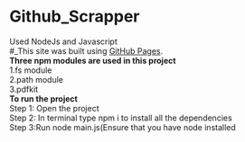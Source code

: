 # Github_Scrapper
Used NodeJs and Javascript<br/>
#_This site was built using [GitHub Pages](https://github.com/topics).<br/>
**Three npm modules are used in this project**<br/>
1.fs module<br/>
2.path module<br/>
3.pdfkit<br/>
**To run the project**<br/>
Step 1: Open the project<br/>
Step 2: In terminal type npm i to install all the dependencies<br/>
Step 3:Run node main.js(Ensure that you have node installed

